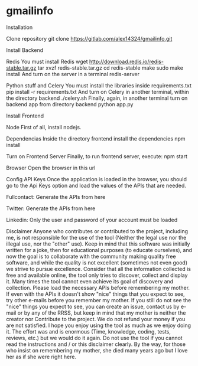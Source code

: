 # gmailinfo
Installation

Clone repository
git clone https://gitlab.com/alex14324/gmailinfo.git

Install Backend

Redis
You must install Redis
wget http://download.redis.io/redis-stable.tar.gz
tar xvzf redis-stable.tar.gz
cd redis-stable
make
sudo make install
And turn on the server in a terminal
redis-server

Python stuff and Celery
You must install the libraries inside requirements.txt
pip install -r requirements.txt
And turn on Celery in another terminal, within the directory backend
./celery.sh
Finally, again, in another terminal turn on backend app from directory backend
python app.py

Install Frontend

Node
First of all, install nodejs.

Dependencias
Inside the directory frontend install the dependencies
npm install

Turn on Frontend Server
Finally, to run frontend server, execute:
npm start

Browser
Open the browser in this url

Config API Keys
Once the application is loaded in the browser, you should go to the Api Keys option and load the values of the APIs that are needed.

Fullcontact: Generate the APIs from here

Twitter: Generate the APIs from here

Linkedin: Only the user and password of your account must be loaded


Disclaimer
Anyone who contributes or contributed to the project, including me, is not responsible for the use of the tool (Neither the legal use nor the illegal use, nor the "other" use).
Keep in mind that this software was initially written for a joke, then for educational purposes (to educate ourselves), and now the goal is to collaborate with the community making quality free software, and while the quality is not excellent (sometimes not even good) we strive to pursue excellence.
Consider that all the information collected is free and available online, the tool only tries to discover, collect and display it.
Many times the tool cannot even achieve its goal of discovery and collection. Please load the necessary APIs before remembering my mother.
If even with the APIs it doesn't show "nice" things that you expect to see, try other e-mails before you remember my mother.
If you still do not see the "nice" things you expect to see, you can create an issue, contact us by e-mail or by any of the RRSS, but keep in mind that my mother is neither the creator nor Contribute to the project.
We do not refund your money if you are not satisfied.
I hope you enjoy using the tool as much as we enjoy doing it. The effort was and is enormous (Time, knowledge, coding, tests, reviews, etc.) but we would do it again.
Do not use the tool if you cannot read the instructions and / or this disclaimer clearly.
By the way, for those who insist on remembering my mother, she died many years ago but I love her as if she were right here.
